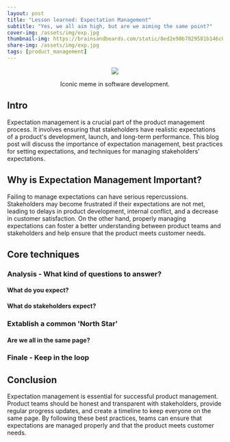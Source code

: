 ```yaml
---
layout: post
title: "Lesson learned: Expectation Management"
subtitle: "Yes, we all aim high, but are we aiming the same point?"
cover-img: /assets/img/exp.jpg
thumbnail-img: https://brainsandbeards.com/static/8ed2e98b7029581b146c0a9c83b75b72/38260/expectations.jpg
share-img: /assets/img/exp.jpg
tags: [product_management]
---
```


<p align = "center">
<img src = "https://brainsandbeards.com/static/8ed2e98b7029581b146c0a9c83b75b72/38260/expectations.jpg">
</p>
<p align = "center">
Iconic meme in software development.
</p>


## Intro

Expectation management is a crucial part of the product management process. It involves ensuring that stakeholders have realistic expectations of a product's development, launch, and long-term performance. This blog post will discuss the importance of expectation management, best practices for setting expectations, and techniques for managing stakeholders' expectations.

## Why is Expectation Management Important?

Failing to manage expectations can have serious repercussions. Stakeholders may become frustrated if their expectations are not met, leading to delays in product development, internal conflict, and a decrease in customer satisfaction. On the other hand, properly managing expectations can foster a better understanding between product teams and stakeholders and help ensure that the product meets customer needs.

## Core techniques

### Analysis - What kind of questions to answer?

#### What do you expect?

#### What do stakeholders expect?

### Extablish a common 'North Star'

#### Are we all in the same page?

### Finale - Keep in the loop



## Conclusion

Expectation management is essential for successful product management. Product teams should be honest and transparent with stakeholders, provide regular progress updates, and create a timeline to keep everyone on the same page. By following these best practices, teams can ensure that expectations are managed properly and that the product meets customer needs.

